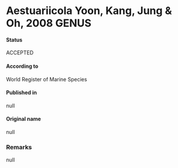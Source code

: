 # Aestuariicola Yoon, Kang, Jung & Oh, 2008 GENUS

#### Status
ACCEPTED

#### According to
World Register of Marine Species

#### Published in
null

#### Original name
null

### Remarks
null